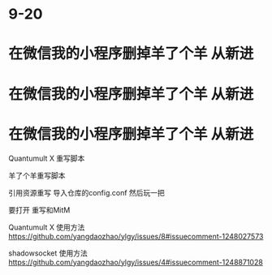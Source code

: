 # 9-20 

# 在微信我的小程序删掉羊了个羊 从新进
# 在微信我的小程序删掉羊了个羊 从新进
# 在微信我的小程序删掉羊了个羊 从新进

Quantumult X 重写脚本

羊了个羊重写脚本

引用资源重写 导入仓库的config.conf 然后玩一把

要打开 重写和MitM


Quantumult X 使用方法  https://github.com/yangdaozhao/ylgy/issues/8#issuecomment-1248027573

shadowsocket 使用方法  https://github.com/yangdaozhao/ylgy/issues/4#issuecomment-1248871028





